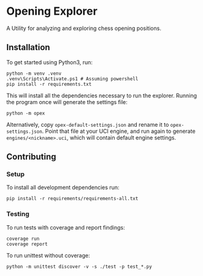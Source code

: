 # Opening Explorer

A Utility for analyzing and exploring chess opening positions.

## Installation

To get started using Python3, run:

    python -m venv .venv
    .venv\Scripts\Activate.ps1 # Assuming powershell
    pip install -r requirements.txt

This will install all the dependencies necessary to run the explorer. Running the program once will generate the settings file:

    python -m opex

Alternatively, copy `opex-default-settings.json` and rename it to `opex-settings.json`. Point that file at your UCI engine, and run again to generate `engines/<nickname>.uci`, which will contain default engine settings.

## Contributing

### Setup

To install all development dependencies run:

    pip install -r requirements/requirements-all.txt

### Testing
To run tests with coverage and report findings:

    coverage run
    coverage report

To run unittest without coverage:

    python -m unittest discover -v -s ./test -p test_*.py
